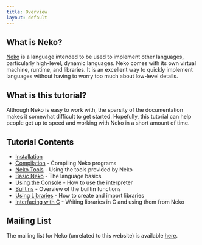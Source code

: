 ```yaml
---
title: Overview
layout: default
---
```


## What is Neko?

[Neko](http://nekovm.org/index) is a language intended to be used to implement other languages, particularly high-level, dynamic languages. Neko comes with its own virtual machine, runtime, and libraries. It is an excellent way to quickly implement languages without having to worry too much about low-level details.

## What is this tutorial?

Although Neko is easy to work with, the sparsity of the documentation makes it somewhat difficult to get started. Hopefully, this tutorial can help people get up to speed and working with Neko in a short amount of time.

## Tutorial Contents

+ [Installation](install.html)
+ [Compilation](compiling.html) - Compiling Neko programs
+ [Neko Tools](tools.html) - Using the tools provided by Neko
+ [Basic Neko](basics.html) - The language basics
+ [Using the Console](console.html) - How to use the interpreter
+ [Builtins](builtins.html) - Overview of the builtin functions
+ [Using Libraries](libs.html) - How to create and import libraries
+ [Interfacing with C](ffi.html) - Writing libraries in C and using them from Neko

## Mailing List

The mailing list for Neko (unrelated to this website) is available [here](http://nekovm.org/ml).
